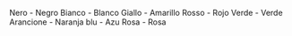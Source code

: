 

Nero - Negro
Bianco - Blanco
Giallo - Amarillo
Rosso - Rojo
Verde - Verde
Arancione - Naranja
blu - Azu
Rosa - Rosa